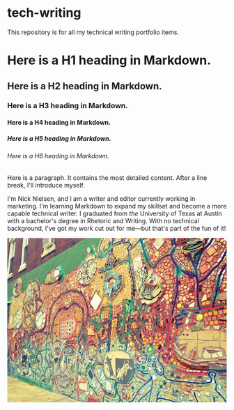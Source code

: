 # tech-writing
This repository is for all my technical writing portfolio items.

# Here is a H1 heading in Markdown.
## Here is a H2 heading in Markdown.
### Here is a H3 heading in Markdown.
#### Here is a H4 heading in Markdown.
##### Here is a H5 heading in Markdown.
###### Here is a H6 heading in Markdown.

Here is a paragraph. It contains the most detailed content. After a line break, I'll introduce myself.

I'm Nick Nielsen, and I am a writer and editor currently working in marketing. I'm learning Markdown to expand my skillset and become a more capable technical writer. I graduated from *the* University of Texas at Austin with a bachelor's degree in Rhetoric and Writing. With no technical background, I've got my work cut out for me—but that's part of the fun of it!

![Philadelphia's Magic Gardens. This place was so cool!](/philly-magic-garden.jpg "Philadelphia's Magic Gardens")
